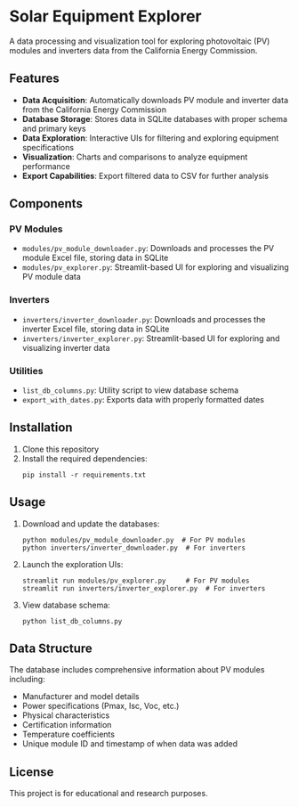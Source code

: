 # Solar Equipment Explorer

A data processing and visualization tool for exploring photovoltaic (PV) modules and inverters data from the California Energy Commission.

## Features

- **Data Acquisition**: Automatically downloads PV module and inverter data from the California Energy Commission
- **Database Storage**: Stores data in SQLite databases with proper schema and primary keys
- **Data Exploration**: Interactive UIs for filtering and exploring equipment specifications
- **Visualization**: Charts and comparisons to analyze equipment performance
- **Export Capabilities**: Export filtered data to CSV for further analysis

## Components

### PV Modules
- `modules/pv_module_downloader.py`: Downloads and processes the PV module Excel file, storing data in SQLite
- `modules/pv_explorer.py`: Streamlit-based UI for exploring and visualizing PV module data

### Inverters
- `inverters/inverter_downloader.py`: Downloads and processes the inverter Excel file, storing data in SQLite
- `inverters/inverter_explorer.py`: Streamlit-based UI for exploring and visualizing inverter data

### Utilities
- `list_db_columns.py`: Utility script to view database schema
- `export_with_dates.py`: Exports data with properly formatted dates

## Installation

1. Clone this repository
2. Install the required dependencies:
   ```
   pip install -r requirements.txt
   ```

## Usage

1. Download and update the databases:
   ```
   python modules/pv_module_downloader.py  # For PV modules
   python inverters/inverter_downloader.py  # For inverters
   ```

2. Launch the exploration UIs:
   ```
   streamlit run modules/pv_explorer.py     # For PV modules
   streamlit run inverters/inverter_explorer.py  # For inverters
   ```

3. View database schema:
   ```
   python list_db_columns.py
   ```

## Data Structure

The database includes comprehensive information about PV modules including:
- Manufacturer and model details
- Power specifications (Pmax, Isc, Voc, etc.)
- Physical characteristics
- Certification information
- Temperature coefficients
- Unique module ID and timestamp of when data was added

## License

This project is for educational and research purposes.
